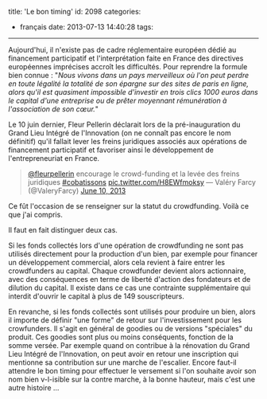 title: 'Le bon timing'
id: 2098
categories:
  - français
date: 2013-07-13 14:40:28
tags:
---

Aujourd'hui, il n'existe pas de cadre réglementaire européen dédié au financement participatif et l'interprétation faite en France des directives européennes imprécises accroît les difficultés. Pour reprendre la formule bien connue : "_Nous vivons dans un pays merveilleux où l'on peut perdre en toute légalité la totalité de son épargne sur des sites de paris en ligne, alors qu'il est quasiment impossible d'investir en trois clics 1000 euros dans le capital d'une entreprise ou de prêter moyennant rémunération à l'association de son cœur._"

Le 10 juin dernier, Fleur Pellerin déclarait lors de la pré-inauguration du Grand Lieu Intégré de l'Innovation (on ne connaît pas encore le nom définitif) qu'il fallait lever les freins juridiques associés aux opérations de financement participatif et favoriser ainsi le développement de l'entrepreneuriat en France.

> [@fleurpellerin](https://twitter.com/fleurpellerin) encourage le crowd-funding et la levée des freins juridiques [#cobatissons](https://twitter.com/search?q=%23cobatissons&amp;src=hash) [pic.twitter.com/H8EWfmoksy](http://t.co/H8EWfmoksy)
> &mdash; Valéry Farcy (@ValeryFarcy) [June 10, 2013](https://twitter.com/ValeryFarcy/statuses/344139251501371392)
<script async src="//platform.twitter.com/widgets.js" charset="utf-8"></script>

Ce fût l'occasion de se renseigner sur la statut du crowdfunding. Voilà ce que j'ai compris. 

Il faut en fait distinguer deux cas.

Si les fonds collectés lors d'une opération de crowdfunding ne sont pas utilisés directement pour la production d'un bien, par exemple pour financer un développement commercial, alors cela revient à faire entrer les crowdfunders au capital. Chaque crowdfunder devient alors actionnaire, avec des conséquences en terme de liberté d'action des fondateurs et de dilution du capital. Il existe dans ce cas une contrainte supplémentaire qui interdit d'ouvrir le capital à plus de 149 souscripteurs.

En revanche, si les fonds collectés sont utilisés pour produire un bien, alors il importe de définir "une forme" de retour sur l'investissement pour les crowfunders. Il s'agit en général de goodies ou de versions "spéciales" du produit. Ces goodies sont plus ou moins conséquents, fonction de la somme versée. Par exemple quand on contribue à la rénovation du Grand Lieu Intégré de l'Innovation, on peut avoir en retour une inscription qui mentionne sa contribution sur une marche de l'escalier. Encore faut-il attendre le bon timing pour effectuer le versement si l'on souhaite avoir son nom bien v-l-isible sur la contre marche, à la bonne hauteur, mais c'est une autre histoire ...
